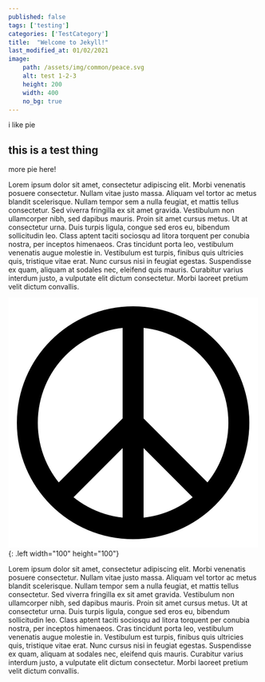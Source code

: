 ```yaml
---
published: false
tags: ['testing']
categories: ['TestCategory']
title:  "Welcome to Jekyll!"
last_modified_at: 01/02/2021
image:
    path: /assets/img/common/peace.svg
    alt: test 1-2-3
    height: 200 
    width: 400
    no_bg: true
---
```


i like pie

## this is a test thing

more pie here!

Lorem ipsum dolor sit amet, consectetur adipiscing elit. Morbi venenatis posuere consectetur. Nullam vitae justo massa. Aliquam vel tortor ac metus blandit scelerisque. Nullam tempor sem a nulla feugiat, et mattis tellus consectetur. Sed viverra fringilla ex sit amet gravida. Vestibulum non ullamcorper nibh, sed dapibus mauris. Proin sit amet cursus metus. Ut at consectetur urna. Duis turpis ligula, congue sed eros eu, bibendum sollicitudin leo. Class aptent taciti sociosqu ad litora torquent per conubia nostra, per inceptos himenaeos. Cras tincidunt porta leo, vestibulum venenatis augue molestie in. Vestibulum est turpis, finibus quis ultricies quis, tristique vitae erat. Nunc cursus nisi in feugiat egestas. Suspendisse ex quam, aliquam at sodales nec, eleifend quis mauris. Curabitur varius interdum justo, a vulputate elit dictum consectetur. Morbi laoreet pretium velit dictum convallis. 

![Desktop View](/assets/img/common/peace.svg){: .left width="100" height="100"}

Lorem ipsum dolor sit amet, consectetur adipiscing elit. Morbi venenatis posuere consectetur. Nullam vitae justo massa. Aliquam vel tortor ac metus blandit scelerisque. Nullam tempor sem a nulla feugiat, et mattis tellus consectetur. Sed viverra fringilla ex sit amet gravida. Vestibulum non ullamcorper nibh, sed dapibus mauris. Proin sit amet cursus metus. Ut at consectetur urna. Duis turpis ligula, congue sed eros eu, bibendum sollicitudin leo. Class aptent taciti sociosqu ad litora torquent per conubia nostra, per inceptos himenaeos. Cras tincidunt porta leo, vestibulum venenatis augue molestie in. Vestibulum est turpis, finibus quis ultricies quis, tristique vitae erat. Nunc cursus nisi in feugiat egestas. Suspendisse ex quam, aliquam at sodales nec, eleifend quis mauris. Curabitur varius interdum justo, a vulputate elit dictum consectetur. Morbi laoreet pretium velit dictum convallis. 